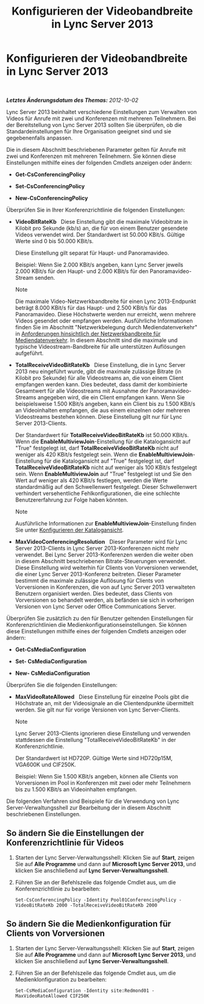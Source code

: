 ﻿---
title: Konfigurieren der Videobandbreite in Lync Server 2013
TOCTitle: Konfigurieren der Videobandbreite in Lync Server 2013
ms:assetid: 446bed91-b26f-4ab2-b2f5-36e6810b405b
ms:mtpsurl: https://technet.microsoft.com/de-de/library/JJ204842(v=OCS.15)
ms:contentKeyID: 49293847
ms.date: 05/19/2016
mtps_version: v=OCS.15
ms.translationtype: HT
---

# Konfigurieren der Videobandbreite in Lync Server 2013

 

_**Letztes Änderungsdatum des Themas:** 2012-10-02_

Lync Server 2013 beinhaltet verschiedene Einstellungen zum Verwalten von Videos für Anrufe mit zwei und Konferenzen mit mehreren Teilnehmern. Bei der Bereitstellung von Lync Server 2013 sollten Sie überprüfen, ob die Standardeinstellungen für Ihre Organisation geeignet sind und sie gegebenenfalls anpassen.

Die in diesem Abschnitt beschriebenen Parameter gelten für Anrufe mit zwei und Konferenzen mit mehreren Teilnehmern. Sie können diese Einstellungen mithilfe eines der folgenden Cmdlets anzeigen oder ändern:

  - **Get-CsConferencingPolicy**

  - **Set-CsConferencingPolicy**

  - **New-CsConferencingPolicy**

Überprüfen Sie in Ihrer Konferenzrichtlinie die folgenden Einstellungen:

  - **VideoBitRateKb**   Diese Einstellung gibt die maximale Videobitrate in Kilobit pro Sekunde (kb/s) an, die für von einem Benutzer gesendete Videos verwendet wird. Der Standardwert ist 50.000 KBit/s. Gültige Werte sind 0 bis 50.000 KBit/s.
    
    Diese Einstellung gilt separat für Haupt- und Panoramavideo.
    
    Beispiel: Wenn Sie 2.000 KBit/s angeben, kann Lync Server jeweils 2.000 KBit/s für den Haupt- und 2.000 KBit/s für den Panoramavideo-Stream senden.
    

    > [!NOTE]
    > Die maximale Video-Netzwerkbandbreite für einen Lync 2013-Endpunkt beträgt 8.000&nbsp;KBit/s für das Haupt- und 2.500&nbsp;KBit/s für das Panoramavideo. Diese Höchstwerte werden nur erreicht, wenn mehrere Videos gesendet oder empfangen werden. Ausführliche Informationen finden Sie im Abschnitt "Netzwerkbelegung durch Mediendatenverkehr" in <A href="lync-server-2013-network-bandwidth-requirements-for-media-traffic.md">Anforderungen hinsichtlich der Netzwerkbandbreite für Mediendatenverkehr</A>. In diesem Abschnitt sind die maximale und typische Videostream-Bandbreite für alle unterstützen Auflösungen aufgeführt.



  - **TotalReceiveVideoBitRateKb**   Diese Einstellung, die in Lync Server 2013 neu eingeführt wurde, gibt die maximale zulässige Bitrate (in Kilobit pro Sekunde) für alle Videostreams an, die von einem Client empfangen werden kann. Dies bedeutet, dass damit der kombinierte Gesamtwert für alle Videostreams mit Ausnahme der Panoramavideo-Streams angegeben wird, die ein Client empfangen kann. Wenn Sie beispielsweise 1.500 KBit/s angeben, kann ein Client bis zu 1.500 KBit/s an Videoinhalten empfangen, die aus einem einzelnen oder mehreren Videostreams bestehen können. Diese Einstellung gilt nur für Lync Server 2013-Clients.
    
    Der Standardwert für **TotalReceiveVideoBitRateKb** ist 50.000 KBit/s. Wenn die **EnableMultiviewJoin**-Einstellung für die Katalogansicht auf "True" festgelegt ist, darf **TotalReceiveVideoBitRateKb** nicht auf weniger als 420 KBit/s festgelegt sein. Wenn die **EnableMultiviewJoin**-Einstellung für die Katalogansicht auf "True" festgelegt ist, darf **TotalReceiveVideoBitRateKb** nicht auf weniger als 100 KBit/s festgelegt sein. Wenn **EnableMultiviewJoin** auf "True" festgelegt ist und Sie den Wert auf weniger als 420 KBit/s festlegen, werden die Werte standardmäßig auf den Schwellenwert festgelegt. Dieser Schwellenwert verhindert versehentliche Fehlkonfigurationen, die eine schlechte Benutzererfahrung zur Folge haben könnten.
    

    > [!NOTE]
    > Ausführliche Informationen zur <STRONG>EnableMultiviewJoin</STRONG>-Einstellung finden Sie unter <A href="lync-server-2013-configuring-gallery-view.md">Konfigurieren der Katalogansicht</A>.



  - **MaxVideoConferencingResolution**   Dieser Parameter wird für Lync Server 2013-Clients in Lync Server 2013-Konferenzen nicht mehr verwendet. Bei Lync Server 2013-Konferenzen werden die weiter oben in diesem Abschnitt beschriebenen Bitrate-Steuerungen verwendet. Diese Einstellung wird weiterhin für Clients von Vorversionen verwendet, die einer Lync Server 2013-Konferenz beitreten. Dieser Parameter bestimmt die maximale zulässige Auflösung für Clients von Vorversionen in Konferenzen, die von auf Lync Server 2013 verwalteten Benutzern organisiert werden. Dies bedeutet, dass Clients von Vorversionen so behandelt werden, als befänden sie sich in vorherigen Versionen von Lync Server oder Office Communications Server.

Überprüfen Sie zusätzlich zu den für Benutzer geltenden Einstellungen für Konferenzrichtlinien die Medienkonfigurationseinstellungen. Sie können diese Einstellungen mithilfe eines der folgenden Cmdlets anzeigen oder ändern:

  - **Get-CsMediaConfiguration**

  - **Set- CsMediaConfiguration**

  - **New- CsMediaConfiguration**

Überprüfen Sie die folgenden Einstellungen:

  - **MaxVideoRateAllowed**   Diese Einstellung für einzelne Pools gibt die Höchstrate an, mit der Videosignale an die Clientendpunkte übermittelt werden. Sie gilt nur für vorige Versionen von Lync Server-Clients.
    

    > [!NOTE]
    > Lync Server 2013-Clients ignorieren diese Einstellung und verwenden stattdessen die Einstellung "TotalReceiveVideoBitRateKb" in der Konferenzrichtlinie.

    
    Der Standardwert ist HD720P. Gültige Werte sind HD720p15M, VGA600K und CIF250K.
    
    Beispiel: Wenn Sie 1.500 KBit/s angeben, können alle Clients von Vorversionen im Pool in Konferenzen mit zwei oder mehr Teilnehmern bis zu 1.500 KBit/s an Videoinhalten empfangen.

Die folgenden Verfahren sind Beispiele für die Verwendung von Lync Server-Verwaltungsshell zur Bearbeitung der in diesem Abschnitt beschriebenen Einstellungen.

## So ändern Sie die Einstellungen der Konferenzrichtlinie für Videos

1.  Starten der Lync Server-Verwaltungsshell: Klicken Sie auf **Start**, zeigen Sie auf **Alle Programme** und dann auf **Microsoft Lync Server 2013**, und klicken Sie anschließend auf **Lync Server-Verwaltungsshell**.

2.  Führen Sie an der Befehlszeile das folgende Cmdlet aus, um die Konferenzrichtlinie zu bearbeiten:
    
        Set-CsConferencingPolicy -Identity Pool01ConferencingPolicy -VideoBitRateKb 2000 -TotalReceiveVideoBitRateKb 2000 

## So ändern Sie die Medienkonfiguration für Clients von Vorversionen

1.  Starten der Lync Server-Verwaltungsshell: Klicken Sie auf **Start**, zeigen Sie auf **Alle Programme** und dann auf **Microsoft Lync Server 2013**, und klicken Sie anschließend auf **Lync Server-Verwaltungsshell**.

2.  Führen Sie an der Befehlszeile das folgende Cmdlet aus, um die Medienklonfiguration zu bearbeiten:
    
        Set-CsMediaConfiguration -Identity site:Redmond01 -MaxVideoRateAllowed CIF250K

